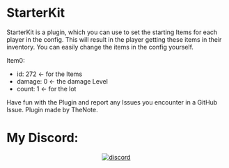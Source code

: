 # StarterKit
StarterKit is a plugin, which you can use to set the starting Items for each player in the config. This will result in the player getting these items in their inventory. You can easily change the items in the config yourself.

Item0:
 - id: 272 <- for the Items
 - damage: 0 <- the damage Level
 - count: 1 <- for the lot

Have fun with the Plugin and report any Issues you encounter in a GitHub Issue.
Plugin made by TheNote.

# My Discord:
<div align="center">
	<a href="https://discord.gg/XwXKuvy">
        <img src="https://img.shields.io/badge/chat-on%20discord-7289da.svg" alt="discord">
